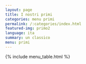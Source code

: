 ```yaml
---
layout: page
title: I nostri primi
categories: menu primi
permalink: /:categories/index.html
featured-img: primo2
language: ita
summary: un classico
menu: primi
---
```


{% include menu_table.html %} 














